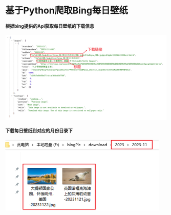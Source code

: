 # 基于Python爬取Bing每日壁纸

#### 根据bing提供的Api获取每日壁纸的下载信息

#### ![image-20231122134906398](https://raw.githubusercontent.com/cn-zane/picture-hosting/master/Typora/image-20231122134906398.png)

#### 下载每日壁纸到对应的月份目录下

![image-20231122134919268](https://raw.githubusercontent.com/cn-zane/picture-hosting/master/Typora/image-20231122134919268.png)